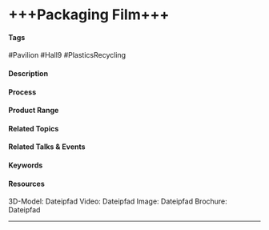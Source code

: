 # +++Packaging Film+++

#### Tags
#Pavilion #Hall9 #PlasticsRecycling

#### Description

#### Process

#### Product Range

#### Related Topics

#### Related Talks & Events

#### Keywords

#### Resources
3D-Model: Dateipfad 
Video: Dateipfad
Image: Dateipfad
Brochure: Dateipfad

---